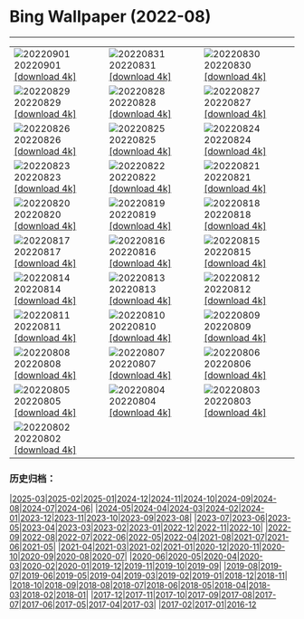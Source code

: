 # Bing Wallpaper (2022-08)
**************

<table><tr><td><img src="https://www.bing.com/th?id=OHR.LearningTime_FR-FR8827471524_1920x1080.jpg" alt="20220901"> 20220901 <a href="https://www.bing.com/th?id=OHR.LearningTime_FR-FR8827471524_UHD.jpg">[download 4k]</a></td><td><img src="https://www.bing.com/th?id=OHR.BlueLinckia_FR-FR4477595693_1920x1080.jpg" alt="20220831"> 20220831 <a href="https://www.bing.com/th?id=OHR.BlueLinckia_FR-FR4477595693_UHD.jpg">[download 4k]</a></td><td><img src="https://www.bing.com/th?id=OHR.Migliarino_FR-FR3986581198_1920x1080.jpg" alt="20220830"> 20220830 <a href="https://www.bing.com/th?id=OHR.Migliarino_FR-FR3986581198_UHD.jpg">[download 4k]</a></td></tr><tr><td><img src="https://www.bing.com/th?id=OHR.EstoniaBaltic_FR-FR3464159501_1920x1080.jpg" alt="20220829"> 20220829 <a href="https://www.bing.com/th?id=OHR.EstoniaBaltic_FR-FR3464159501_UHD.jpg">[download 4k]</a></td><td><img src="https://www.bing.com/th?id=OHR.BeardedTit_FR-FR2957899120_1920x1080.jpg" alt="20220828"> 20220828 <a href="https://www.bing.com/th?id=OHR.BeardedTit_FR-FR2957899120_UHD.jpg">[download 4k]</a></td><td><img src="https://www.bing.com/th?id=OHR.MSHV_FR-FR2538696871_1920x1080.jpg" alt="20220827"> 20220827 <a href="https://www.bing.com/th?id=OHR.MSHV_FR-FR2538696871_UHD.jpg">[download 4k]</a></td></tr><tr><td><img src="https://www.bing.com/th?id=OHR.PeljesacWind_FR-FR2045265496_1920x1080.jpg" alt="20220826"> 20220826 <a href="https://www.bing.com/th?id=OHR.PeljesacWind_FR-FR2045265496_UHD.jpg">[download 4k]</a></td><td><img src="https://www.bing.com/th?id=OHR.RockenSeine_FR-FR6522638950_1920x1080.jpg" alt="20220825"> 20220825 <a href="https://www.bing.com/th?id=OHR.RockenSeine_FR-FR6522638950_UHD.jpg">[download 4k]</a></td><td><img src="https://www.bing.com/th?id=OHR.WheatField_FR-FR6330124183_1920x1080.jpg" alt="20220824"> 20220824 <a href="https://www.bing.com/th?id=OHR.WheatField_FR-FR6330124183_UHD.jpg">[download 4k]</a></td></tr><tr><td><img src="https://www.bing.com/th?id=OHR.MentonFrance_FR-FR5818040748_1920x1080.jpg" alt="20220823"> 20220823 <a href="https://www.bing.com/th?id=OHR.MentonFrance_FR-FR5818040748_UHD.jpg">[download 4k]</a></td><td><img src="https://www.bing.com/th?id=OHR.TenderMoment_FR-FR5608593706_1920x1080.jpg" alt="20220822"> 20220822 <a href="https://www.bing.com/th?id=OHR.TenderMoment_FR-FR5608593706_UHD.jpg">[download 4k]</a></td><td><img src="https://www.bing.com/th?id=OHR.CostadaMorte_FR-FR5386558443_1920x1080.jpg" alt="20220821"> 20220821 <a href="https://www.bing.com/th?id=OHR.CostadaMorte_FR-FR5386558443_UHD.jpg">[download 4k]</a></td></tr><tr><td><img src="https://www.bing.com/th?id=OHR.BearProof_FR-FR5220052732_1920x1080.jpg" alt="20220820"> 20220820 <a href="https://www.bing.com/th?id=OHR.BearProof_FR-FR5220052732_UHD.jpg">[download 4k]</a></td><td><img src="https://www.bing.com/th?id=OHR.LacMontagnon_FR-FR4978935566_1920x1080.jpg" alt="20220819"> 20220819 <a href="https://www.bing.com/th?id=OHR.LacMontagnon_FR-FR4978935566_UHD.jpg">[download 4k]</a></td><td><img src="https://www.bing.com/th?id=OHR.SourHerring_FR-FR4764691477_1920x1080.jpg" alt="20220818"> 20220818 <a href="https://www.bing.com/th?id=OHR.SourHerring_FR-FR4764691477_UHD.jpg">[download 4k]</a></td></tr><tr><td><img src="https://www.bing.com/th?id=OHR.AquarioNatural_FR-FR6661595445_1920x1080.jpg" alt="20220817"> 20220817 <a href="https://www.bing.com/th?id=OHR.AquarioNatural_FR-FR6661595445_UHD.jpg">[download 4k]</a></td><td><img src="https://www.bing.com/th?id=OHR.CascadesNP_FR-FR3957831397_1920x1080.jpg" alt="20220816"> 20220816 <a href="https://www.bing.com/th?id=OHR.CascadesNP_FR-FR3957831397_UHD.jpg">[download 4k]</a></td><td><img src="https://www.bing.com/th?id=OHR.ChittorgarhFort_FR-FR3706073905_1920x1080.jpg" alt="20220815"> 20220815 <a href="https://www.bing.com/th?id=OHR.ChittorgarhFort_FR-FR3706073905_UHD.jpg">[download 4k]</a></td></tr><tr><td><img src="https://www.bing.com/th?id=OHR.PantherChameleon_FR-FR3507252313_1920x1080.jpg" alt="20220814"> 20220814 <a href="https://www.bing.com/th?id=OHR.PantherChameleon_FR-FR3507252313_UHD.jpg">[download 4k]</a></td><td><img src="https://www.bing.com/th?id=OHR.BoundaryWaters_FR-FR3330790168_1920x1080.jpg" alt="20220813"> 20220813 <a href="https://www.bing.com/th?id=OHR.BoundaryWaters_FR-FR3330790168_UHD.jpg">[download 4k]</a></td><td><img src="https://www.bing.com/th?id=OHR.AmboseliElephants_FR-FR2710910816_1920x1080.jpg" alt="20220812"> 20220812 <a href="https://www.bing.com/th?id=OHR.AmboseliElephants_FR-FR2710910816_UHD.jpg">[download 4k]</a></td></tr><tr><td><img src="https://www.bing.com/th?id=OHR.Dax_FR-FR1660029157_1920x1080.jpg" alt="20220811"> 20220811 <a href="https://www.bing.com/th?id=OHR.Dax_FR-FR1660029157_UHD.jpg">[download 4k]</a></td><td><img src="https://www.bing.com/th?id=OHR.MtTsubakuro_FR-FR1408205754_1920x1080.jpg" alt="20220810"> 20220810 <a href="https://www.bing.com/th?id=OHR.MtTsubakuro_FR-FR1408205754_UHD.jpg">[download 4k]</a></td><td><img src="https://www.bing.com/th?id=OHR.CuevaManos_FR-FR1163471962_1920x1080.jpg" alt="20220809"> 20220809 <a href="https://www.bing.com/th?id=OHR.CuevaManos_FR-FR1163471962_UHD.jpg">[download 4k]</a></td></tr><tr><td><img src="https://www.bing.com/th?id=OHR.EsPantaleu_FR-FR0818713987_1920x1080.jpg" alt="20220808"> 20220808 <a href="https://www.bing.com/th?id=OHR.EsPantaleu_FR-FR0818713987_UHD.jpg">[download 4k]</a></td><td><img src="https://www.bing.com/th?id=OHR.SpringPoint_FR-FR0586129047_1920x1080.jpg" alt="20220807"> 20220807 <a href="https://www.bing.com/th?id=OHR.SpringPoint_FR-FR0586129047_UHD.jpg">[download 4k]</a></td><td><img src="https://www.bing.com/th?id=OHR.SFSaltFlats_FR-FR0400590211_1920x1080.jpg" alt="20220806"> 20220806 <a href="https://www.bing.com/th?id=OHR.SFSaltFlats_FR-FR0400590211_UHD.jpg">[download 4k]</a></td></tr><tr><td><img src="https://www.bing.com/th?id=OHR.MilitaryTattoo_FR-FR0114660039_1920x1080.jpg" alt="20220805"> 20220805 <a href="https://www.bing.com/th?id=OHR.MilitaryTattoo_FR-FR0114660039_UHD.jpg">[download 4k]</a></td><td><img src="https://www.bing.com/th?id=OHR.BangladeshWaterLilies_FR-FR9804298228_1920x1080.jpg" alt="20220804"> 20220804 <a href="https://www.bing.com/th?id=OHR.BangladeshWaterLilies_FR-FR9804298228_UHD.jpg">[download 4k]</a></td><td><img src="https://www.bing.com/th?id=OHR.RedneckedGrebe_FR-FR9552413772_1920x1080.jpg" alt="20220803"> 20220803 <a href="https://www.bing.com/th?id=OHR.RedneckedGrebe_FR-FR9552413772_UHD.jpg">[download 4k]</a></td></tr><tr><td><img src="https://www.bing.com/th?id=OHR.HickmanBridge_FR-FR9317634941_1920x1080.jpg" alt="20220802"> 20220802 <a href="https://www.bing.com/th?id=OHR.HickmanBridge_FR-FR9317634941_UHD.jpg">[download 4k]</a></td><td></td><td></td></tr></table>

### 历史归档：

|[2025-03](/../2025-03/2025-03.md)|[2025-02](/../2025-02/2025-02.md)|[2025-01](/../2025-01/2025-01.md)|[2024-12](/../2024-12/2024-12.md)|[2024-11](/../2024-11/2024-11.md)|[2024-10](/../2024-10/2024-10.md)|[2024-09](/../2024-09/2024-09.md)|[2024-08](/../2024-08/2024-08.md)|[2024-07](/../2024-07/2024-07.md)|[2024-06](/../2024-06/2024-06.md)|
|[2024-05](/../2024-05/2024-05.md)|[2024-04](/../2024-04/2024-04.md)|[2024-03](/../2024-03/2024-03.md)|[2024-02](/../2024-02/2024-02.md)|[2024-01](/../2024-01/2024-01.md)|[2023-12](/../2023-12/2023-12.md)|[2023-11](/../2023-11/2023-11.md)|[2023-10](/../2023-10/2023-10.md)|[2023-09](/../2023-09/2023-09.md)|[2023-08](/../2023-08/2023-08.md)|
|[2023-07](/../2023-07/2023-07.md)|[2023-06](/../2023-06/2023-06.md)|[2023-05](/../2023-05/2023-05.md)|[2023-04](/../2023-04/2023-04.md)|[2023-03](/../2023-03/2023-03.md)|[2023-02](/../2023-02/2023-02.md)|[2023-01](/../2023-01/2023-01.md)|[2022-12](/../2022-12/2022-12.md)|[2022-11](/../2022-11/2022-11.md)|[2022-10](/../2022-10/2022-10.md)|
|[2022-09](/../2022-09/2022-09.md)|[2022-08](/2022-08.md)|[2022-07](/../2022-07/2022-07.md)|[2022-06](/../2022-06/2022-06.md)|[2022-05](/../2022-05/2022-05.md)|[2022-04](/../2022-04/2022-04.md)|[2021-08](/../2021-08/2021-08.md)|[2021-07](/../2021-07/2021-07.md)|[2021-06](/../2021-06/2021-06.md)|[2021-05](/../2021-05/2021-05.md)|
|[2021-04](/../2021-04/2021-04.md)|[2021-03](/../2021-03/2021-03.md)|[2021-02](/../2021-02/2021-02.md)|[2021-01](/../2021-01/2021-01.md)|[2020-12](/../2020-12/2020-12.md)|[2020-11](/../2020-11/2020-11.md)|[2020-10](/../2020-10/2020-10.md)|[2020-09](/../2020-09/2020-09.md)|[2020-08](/../2020-08/2020-08.md)|[2020-07](/../2020-07/2020-07.md)|
|[2020-06](/../2020-06/2020-06.md)|[2020-05](/../2020-05/2020-05.md)|[2020-04](/../2020-04/2020-04.md)|[2020-03](/../2020-03/2020-03.md)|[2020-02](/../2020-02/2020-02.md)|[2020-01](/../2020-01/2020-01.md)|[2019-12](/../2019-12/2019-12.md)|[2019-11](/../2019-11/2019-11.md)|[2019-10](/../2019-10/2019-10.md)|[2019-09](/../2019-09/2019-09.md)|
|[2019-08](/../2019-08/2019-08.md)|[2019-07](/../2019-07/2019-07.md)|[2019-06](/../2019-06/2019-06.md)|[2019-05](/../2019-05/2019-05.md)|[2019-04](/../2019-04/2019-04.md)|[2019-03](/../2019-03/2019-03.md)|[2019-02](/../2019-02/2019-02.md)|[2019-01](/../2019-01/2019-01.md)|[2018-12](/../2018-12/2018-12.md)|[2018-11](/../2018-11/2018-11.md)|
|[2018-10](/../2018-10/2018-10.md)|[2018-09](/../2018-09/2018-09.md)|[2018-08](/../2018-08/2018-08.md)|[2018-07](/../2018-07/2018-07.md)|[2018-06](/../2018-06/2018-06.md)|[2018-05](/../2018-05/2018-05.md)|[2018-04](/../2018-04/2018-04.md)|[2018-03](/../2018-03/2018-03.md)|[2018-02](/../2018-02/2018-02.md)|[2018-01](/../2018-01/2018-01.md)|
|[2017-12](/../2017-12/2017-12.md)|[2017-11](/../2017-11/2017-11.md)|[2017-10](/../2017-10/2017-10.md)|[2017-09](/../2017-09/2017-09.md)|[2017-08](/../2017-08/2017-08.md)|[2017-07](/../2017-07/2017-07.md)|[2017-06](/../2017-06/2017-06.md)|[2017-05](/../2017-05/2017-05.md)|[2017-04](/../2017-04/2017-04.md)|[2017-03](/../2017-03/2017-03.md)|
|[2017-02](/../2017-02/2017-02.md)|[2017-01](/../2017-01/2017-01.md)|[2016-12](/../2016-12/2016-12.md)